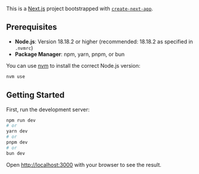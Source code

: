 This is a [Next.js](https://nextjs.org) project bootstrapped with [`create-next-app`](https://nextjs.org/docs/app/api-reference/cli/create-next-app).

## Prerequisites

- **Node.js**: Version 18.18.2 or higher (recommended: 18.18.2 as specified in `.nvmrc`)
- **Package Manager**: npm, yarn, pnpm, or bun

You can use [nvm](https://github.com/nvm-sh/nvm) to install the correct Node.js version:

```bash
nvm use
```

## Getting Started

First, run the development server:

```bash
npm run dev
# or
yarn dev
# or
pnpm dev
# or
bun dev
```

Open [http://localhost:3000](http://localhost:3000) with your browser to see the result.